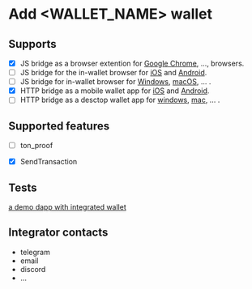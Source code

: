# Add <WALLET_NAME> wallet

## Supports
- [x] JS bridge as a browser extention for [Google Chrome](<chrome store url>), ..., browsers.
- [ ] JS bridge for the in-wallet browser for [iOS](<appstore link>) and [Android](<google play link>).
- [ ] JS bridge for in-wallet browser for [Windows](<link>), [macOS](<link>), ... .
- [x] HTTP bridge as a mobile wallet app for [iOS](<appstore link>) and [Android](<google play link>).
- [ ] HTTP bridge as a desctop wallet app for [windows](<link>), [mac](<link>), ... .

## Supported features
- [ ] ton_proof
- [x] SendTransaction


## Tests
[a demo dapp with integrated wallet](link)

## Integrator contacts
* telegram
* email
* discord
* ...
